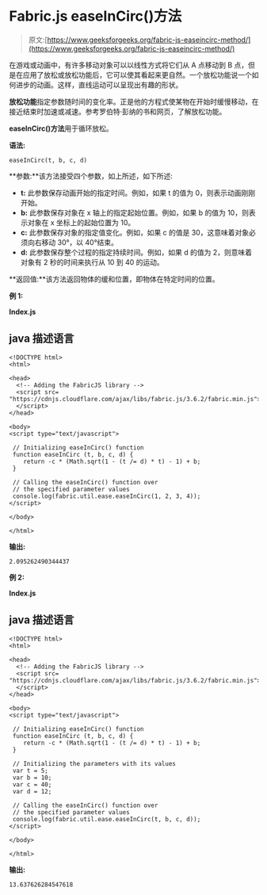 # Fabric.js easeInCirc()方法

> 原文:[https://www.geeksforgeeks.org/fabric-js-easeincirc-method/](https://www.geeksforgeeks.org/fabric-js-easeincirc-method/)

在游戏或动画中，有许多移动对象可以以线性方式将它们从 A 点移动到 B 点，但是在应用了放松或放松功能后，它可以使其看起来更自然。一个放松功能说一个如何进步的动画。这样，直线运动可以呈现出有趣的形状。

**放松功能**指定参数随时间的变化率。正是他的方程式使某物在开始时缓慢移动，在接近结束时加速或减速。参考罗伯特·彭纳的书和网页，了解放松功能。

**easeInCirc()方法**用于循环放松。

**语法:**

```
easeInCirc(t, b, c, d)
```

**参数:**该方法接受四个参数，如上所述，如下所述:

*   **t:** 此参数保存动画开始的指定时间。例如，如果 t 的值为 0，则表示动画刚刚开始。
*   **b:** 此参数保存对象在 x 轴上的指定起始位置。例如，如果 b 的值为 10，则表示对象在 x 坐标上的起始位置为 10。
*   **c:** 此参数保存对象的指定值变化。例如，如果 c 的值是 30，这意味着对象必须向右移动 30°，以 40°结束。
*   **d:** 此参数保存整个过程的指定持续时间。例如，如果 d 的值为 2，则意味着对象有 2 秒的时间来执行从 10 到 40 的运动。

**返回值:**该方法返回物体的缓和位置，即物体在特定时间的位置。

**例 1:**

**Index.js**

## java 描述语言

```
<!DOCTYPE html>
<html>

<head>
  <!-- Adding the FabricJS library -->
  <script src=
"https://cdnjs.cloudflare.com/ajax/libs/fabric.js/3.6.2/fabric.min.js">
  </script>
</head>

<body>
<script type="text/javascript">

 // Initializing easeInCirc() function
 function easeInCirc (t, b, c, d) {
    return -c * (Math.sqrt(1 - (t /= d) * t) - 1) + b;
 }

 // Calling the easeInCirc() function over
 // the specified parameter values
 console.log(fabric.util.ease.easeInCirc(1, 2, 3, 4)); 
</script>

</body>

</html>
```

**输出:**

```
2.095262490344437
```

**例 2:**

**Index.js**

## java 描述语言

```
<!DOCTYPE html>
<html>

<head>
  <!-- Adding the FabricJS library -->
  <script src=
"https://cdnjs.cloudflare.com/ajax/libs/fabric.js/3.6.2/fabric.min.js">
  </script>
</head>

<body>
<script type="text/javascript">

 // Initializing easeInCirc() function
 function easeInCirc (t, b, c, d) {
    return -c * (Math.sqrt(1 - (t /= d) * t) - 1) + b;
 }

 // Initializing the parameters with its values
 var t = 5;
 var b = 10;
 var c = 40;
 var d = 12;

 // Calling the easeInCirc() function over
 // the specified parameter values
 console.log(fabric.util.ease.easeInCirc(t, b, c, d)); 
</script>

</body>

</html>
```

**输出:**

```
13.637626284547618
```